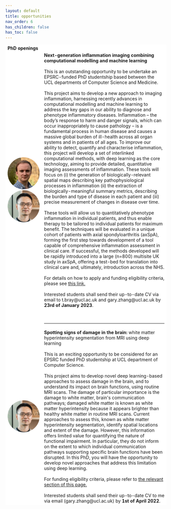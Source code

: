 ```yaml
---
layout: default
title: opportunities
nav_order: 6
has_children: false
has_toc: false
---
```


<table style="border:hidden;background-color:#FFFFFF">
   <tr>
     <td style="border:hidden;background-color:#FFFFFF" colspan="2">
       <b>PhD openings</b>
     </td>
   </tr>
   <tr>
     <td style="border:hidden;background-color:#FFFFFF" width="100">
     <img src="assets/headshots/TB.png" width="100">
     <img src="assets/headshots/gary.png" width="100">
     </td>
     <td style="border:hidden;background-color:#FFFFFF">
     <b>Next-generation inflammation imaging combining computational modelling and machine learning</b>
     <br>
     <br>
     This is an outstanding opportunity to be undertake an EPSRC-funded PhD studentship based between the UCL departments of Computer Science and Medicine.
     <br>
     <br>
     This project aims to develop a new approach to imaging inflammation, harnessing recently advances in computational modelling and machine learning to address the key gaps in our ability to diagnose and phenotype inflammatory diseases. Inflammation – the body’s response to harm and danger signals, which can occur inappropriately to cause pathology – is a fundamental process in human disease and causes a massive global burden of ill-health across all organ systems and in patients of all ages. To improve our ability to detect, quantify and characterise inflammation, this project will develop a set of interlinked computational methods, with deep learning as the core technology, aiming to provide detailed, quantitative imaging assessments of inflammation. These tools will focus on (i) the generation of biologically-relevant spatial maps describing key pathophysiological processes in inflammation (ii) the extraction of biologically-meaningful summary metrics, describing the burden and type of disease in each patient and (iii) precise measurement of changes in disease over time. 
 <br>
 <br>
These tools will allow us to quantitatively phenotype inflammation in individual patients, and thus enable therapy to be tailored to individual patients for maximum benefit. The techniques will be evaluated in a unique cohort of patients with axial spondyloarthritis (axSpA), forming the first step towards development of a tool capable of comprehensive inflammation assessment in clinical care. If successful, the methods developed will be rapidly introduced into a large (n=800) multisite UK study in axSpA, offering a test-bed for translation into clinical care and, ultimately, introduction across the NHS. 
     <br>
     <br>
         For details on how to apply and funding eligibility criteria, please see <a href="https://www.ucl.ac.uk/epsrc-doctoral-training/prospective-students/apply-ucl-esprc-dtp-studentship#eligibility">this link.</a>    
     <br>
     <br>
     Interested students shall send their up-to-date CV via email to t.bray@ucl.ac.uk and gary.zhang@ucl.ac.uk by <b>23rd of January 2023</b>.
     <br>
     <br>
     <br>
     <hr>
     </td>
   </tr>
   
   <tr>
     <td style="border:hidden;background-color:#FFFFFF" width="100">
     <img src="assets/headshots/gary.png" width="100">
     </td>
     <td style="border:hidden;background-color:#FFFFFF">
     <b>Spotting signs of damage in the brain:</b> white matter hyperintensity segmentation from MRI using deep learning
     <br>
     <br>
     This is an exciting opportunity to be considered for an EPSRC funded PhD studentship at UCL department of Computer Science.
     <br>
     <br>
     This project aims to develop novel deep learning-based approaches to assess damage in the brain, and to understand its impact on brain functions, using routine MRI scans.  The damage of particular importance is the damage to white matter, brain's communication pathways; damaged white matter is known as white matter hyperintensity because it appears brighter than healthy white matter in routine MRI scans.  Current approaches to assess this, known as white matter hyperintensity segmentation, identify spatial locations and extent of the damage.  However, this information offers limited value for quantifying the nature of functional impairment.  In particular, they do not inform on the extent to which individual communication pathways supporting specific brain functions have been disrupted.  In this PhD, you will have the opportunity to develop novel approaches that address this limitation using deep learning.
     <br>
     <br>
     For funding eligibility criteria, please refer to <a href="https://www.ucl.ac.uk/epsrc-doctoral-training/epsrc-doctoral-training-ucl-prospective-students">the relevant section of this page.</a>
     <br>
     <br>
     Interested students shall send their up-to-date CV to me via email (gary.zhang@ucl.ac.uk) by <b>1st of April 2022</b>.
     </td>
   </tr>
   
</table>
